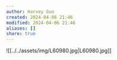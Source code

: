 ```yaml
---
author: Harvey Guo
created: 2024-04-06 21:46
modified: 2024-04-06 21:46
aliases: []
share: true
---
```


![[../../assets/img/L60980.jpg|L60980.jpg]]
